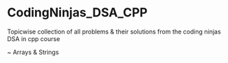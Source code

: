 # CodingNinjas_DSA_CPP
Topicwise collection of all problems & their solutions from the coding ninjas DSA in cpp course

  ~ Arrays & Strings
  
